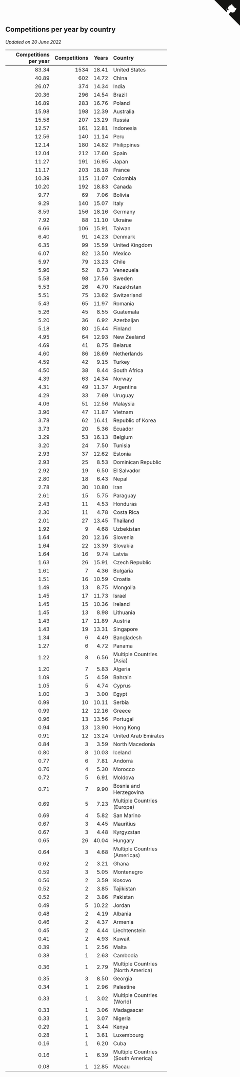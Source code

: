 ## Competitions per year by country

*Updated on 20 June 2022*

| Competitions per year | Competitions | Years | Country |
| ---: | ---: | ---: | :--- |
| 83.34 | 1534 | 18.41 | United States |
| 40.89 | 602 | 14.72 | China |
| 26.07 | 374 | 14.34 | India |
| 20.36 | 296 | 14.54 | Brazil |
| 16.89 | 283 | 16.76 | Poland |
| 15.98 | 198 | 12.39 | Australia |
| 15.58 | 207 | 13.29 | Russia |
| 12.57 | 161 | 12.81 | Indonesia |
| 12.56 | 140 | 11.14 | Peru |
| 12.14 | 180 | 14.82 | Philippines |
| 12.04 | 212 | 17.60 | Spain |
| 11.27 | 191 | 16.95 | Japan |
| 11.17 | 203 | 18.18 | France |
| 10.39 | 115 | 11.07 | Colombia |
| 10.20 | 192 | 18.83 | Canada |
| 9.77 | 69 | 7.06 | Bolivia |
| 9.29 | 140 | 15.07 | Italy |
| 8.59 | 156 | 18.16 | Germany |
| 7.92 | 88 | 11.10 | Ukraine |
| 6.66 | 106 | 15.91 | Taiwan |
| 6.40 | 91 | 14.23 | Denmark |
| 6.35 | 99 | 15.59 | United Kingdom |
| 6.07 | 82 | 13.50 | Mexico |
| 5.97 | 79 | 13.23 | Chile |
| 5.96 | 52 | 8.73 | Venezuela |
| 5.58 | 98 | 17.56 | Sweden |
| 5.53 | 26 | 4.70 | Kazakhstan |
| 5.51 | 75 | 13.62 | Switzerland |
| 5.43 | 65 | 11.97 | Romania |
| 5.26 | 45 | 8.55 | Guatemala |
| 5.20 | 36 | 6.92 | Azerbaijan |
| 5.18 | 80 | 15.44 | Finland |
| 4.95 | 64 | 12.93 | New Zealand |
| 4.69 | 41 | 8.75 | Belarus |
| 4.60 | 86 | 18.69 | Netherlands |
| 4.59 | 42 | 9.15 | Turkey |
| 4.50 | 38 | 8.44 | South Africa |
| 4.39 | 63 | 14.34 | Norway |
| 4.31 | 49 | 11.37 | Argentina |
| 4.29 | 33 | 7.69 | Uruguay |
| 4.06 | 51 | 12.56 | Malaysia |
| 3.96 | 47 | 11.87 | Vietnam |
| 3.78 | 62 | 16.41 | Republic of Korea |
| 3.73 | 20 | 5.36 | Ecuador |
| 3.29 | 53 | 16.13 | Belgium |
| 3.20 | 24 | 7.50 | Tunisia |
| 2.93 | 37 | 12.62 | Estonia |
| 2.93 | 25 | 8.53 | Dominican Republic |
| 2.92 | 19 | 6.50 | El Salvador |
| 2.80 | 18 | 6.43 | Nepal |
| 2.78 | 30 | 10.80 | Iran |
| 2.61 | 15 | 5.75 | Paraguay |
| 2.43 | 11 | 4.53 | Honduras |
| 2.30 | 11 | 4.78 | Costa Rica |
| 2.01 | 27 | 13.45 | Thailand |
| 1.92 | 9 | 4.68 | Uzbekistan |
| 1.64 | 20 | 12.16 | Slovenia |
| 1.64 | 22 | 13.39 | Slovakia |
| 1.64 | 16 | 9.74 | Latvia |
| 1.63 | 26 | 15.91 | Czech Republic |
| 1.61 | 7 | 4.36 | Bulgaria |
| 1.51 | 16 | 10.59 | Croatia |
| 1.49 | 13 | 8.75 | Mongolia |
| 1.45 | 17 | 11.73 | Israel |
| 1.45 | 15 | 10.36 | Ireland |
| 1.45 | 13 | 8.98 | Lithuania |
| 1.43 | 17 | 11.89 | Austria |
| 1.43 | 19 | 13.31 | Singapore |
| 1.34 | 6 | 4.49 | Bangladesh |
| 1.27 | 6 | 4.72 | Panama |
| 1.22 | 8 | 6.56 | Multiple Countries (Asia) |
| 1.20 | 7 | 5.83 | Algeria |
| 1.09 | 5 | 4.59 | Bahrain |
| 1.05 | 5 | 4.74 | Cyprus |
| 1.00 | 3 | 3.00 | Egypt |
| 0.99 | 10 | 10.11 | Serbia |
| 0.99 | 12 | 12.16 | Greece |
| 0.96 | 13 | 13.56 | Portugal |
| 0.94 | 13 | 13.90 | Hong Kong |
| 0.91 | 12 | 13.24 | United Arab Emirates |
| 0.84 | 3 | 3.59 | North Macedonia |
| 0.80 | 8 | 10.03 | Iceland |
| 0.77 | 6 | 7.81 | Andorra |
| 0.76 | 4 | 5.30 | Morocco |
| 0.72 | 5 | 6.91 | Moldova |
| 0.71 | 7 | 9.90 | Bosnia and Herzegovina |
| 0.69 | 5 | 7.23 | Multiple Countries (Europe) |
| 0.69 | 4 | 5.82 | San Marino |
| 0.67 | 3 | 4.45 | Mauritius |
| 0.67 | 3 | 4.48 | Kyrgyzstan |
| 0.65 | 26 | 40.04 | Hungary |
| 0.64 | 3 | 4.68 | Multiple Countries (Americas) |
| 0.62 | 2 | 3.21 | Ghana |
| 0.59 | 3 | 5.05 | Montenegro |
| 0.56 | 2 | 3.59 | Kosovo |
| 0.52 | 2 | 3.85 | Tajikistan |
| 0.52 | 2 | 3.86 | Pakistan |
| 0.49 | 5 | 10.22 | Jordan |
| 0.48 | 2 | 4.19 | Albania |
| 0.46 | 2 | 4.37 | Armenia |
| 0.45 | 2 | 4.44 | Liechtenstein |
| 0.41 | 2 | 4.93 | Kuwait |
| 0.39 | 1 | 2.56 | Malta |
| 0.38 | 1 | 2.63 | Cambodia |
| 0.36 | 1 | 2.79 | Multiple Countries (North America) |
| 0.35 | 3 | 8.50 | Georgia |
| 0.34 | 1 | 2.96 | Palestine |
| 0.33 | 1 | 3.02 | Multiple Countries (World) |
| 0.33 | 1 | 3.06 | Madagascar |
| 0.33 | 1 | 3.07 | Nigeria |
| 0.29 | 1 | 3.44 | Kenya |
| 0.28 | 1 | 3.61 | Luxembourg |
| 0.16 | 1 | 6.20 | Cuba |
| 0.16 | 1 | 6.39 | Multiple Countries (South America) |
| 0.08 | 1 | 12.85 | Macau |


<a href="https://github.com/JustinTimeCuber/wca_statistics" class="github-corner" aria-label="View source on Github"><svg width="80" height="80" viewBox="0 0 250 250" style="fill:#151513; color:#fff; position: absolute; top: 0; border: 0; right: 0;" aria-hidden="true"><path d="M0,0 L115,115 L130,115 L142,142 L250,250 L250,0 Z"></path><path d="M128.3,109.0 C113.8,99.7 119.0,89.6 119.0,89.6 C122.0,82.7 120.5,78.6 120.5,78.6 C119.2,72.0 123.4,76.3 123.4,76.3 C127.3,80.9 125.5,87.3 125.5,87.3 C122.9,97.6 130.6,101.9 134.4,103.2" fill="currentColor" style="transform-origin: 130px 106px;" class="octo-arm"></path><path d="M115.0,115.0 C114.9,115.1 118.7,116.5 119.8,115.4 L133.7,101.6 C136.9,99.2 139.9,98.4 142.2,98.6 C133.8,88.0 127.5,74.4 143.8,58.0 C148.5,53.4 154.0,51.2 159.7,51.0 C160.3,49.4 163.2,43.6 171.4,40.1 C171.4,40.1 176.1,42.5 178.8,56.2 C183.1,58.6 187.2,61.8 190.9,65.4 C194.5,69.0 197.7,73.2 200.1,77.6 C213.8,80.2 216.3,84.9 216.3,84.9 C212.7,93.1 206.9,96.0 205.4,96.6 C205.1,102.4 203.0,107.8 198.3,112.5 C181.9,128.9 168.3,122.5 157.7,114.1 C157.9,116.9 156.7,120.9 152.7,124.9 L141.0,136.5 C139.8,137.7 141.6,141.9 141.8,141.8 Z" fill="currentColor" class="octo-body"></path></svg></a><style>.github-corner:hover .octo-arm{animation:octocat-wave 560ms ease-in-out}@keyframes octocat-wave{0%,100%{transform:rotate(0)}20%,60%{transform:rotate(-25deg)}40%,80%{transform:rotate(10deg)}}@media (max-width:500px){.github-corner:hover .octo-arm{animation:none}.github-corner .octo-arm{animation:octocat-wave 560ms ease-in-out}}</style>
